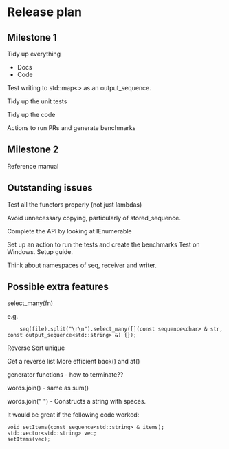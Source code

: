# Release plan

## Milestone 1

Tidy up everything
- Docs
- Code

Test writing to std::map<> as an output_sequence.

Tidy up the unit tests

Tidy up the code

Actions to run PRs and generate benchmarks

## Milestone 2

Reference manual

## Outstanding issues

Test all the functors properly (not just lambdas)

Avoid unnecessary copying, particularly of stored_sequence.

Complete the API by looking at IEnumerable

Set up an action to run the tests and create the benchmarks
Test on Windows.
Setup guide.

Think about namespaces of seq, receiver and writer.

## Possible extra features

select_many(fn)

e.g.

```
    seq(file).split("\r\n").select_many([](const sequence<char> & str, const output_sequence<std::string> &) {});
```



Reverse
Sort
unique

Get a reverse list
More efficient back() and at()

generator functions - how to terminate??

words.join() - same as sum()

words.join(" ") - Constructs a string with spaces.


It would be great if the following code worked:


```
void setItems(const sequence<std::string> & items);
std::vector<std::string> vec;
setItems(vec);
```
